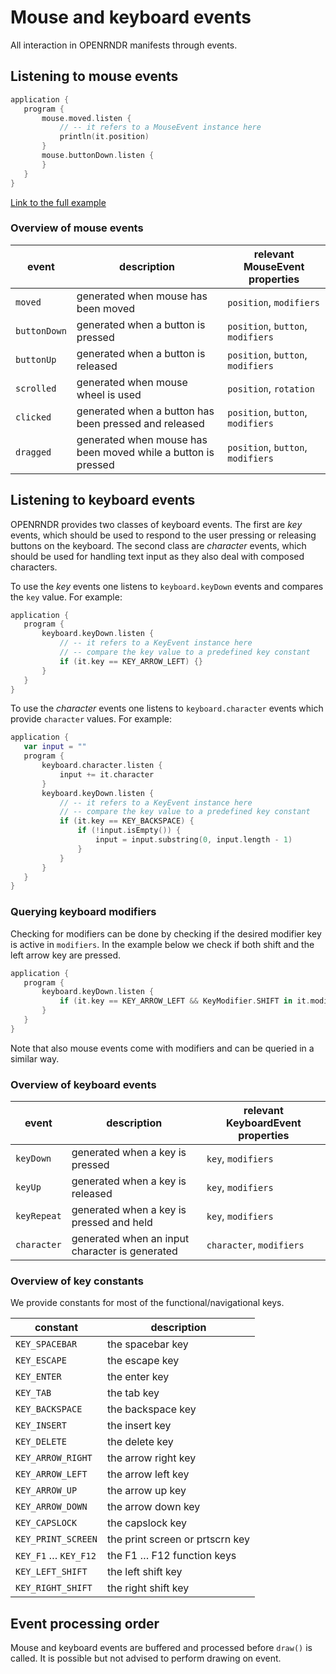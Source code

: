 
 # Mouse and keyboard events
All interaction in OPENRNDR manifests through events. 
 
 ## Listening to mouse events 
 
 ```kotlin
application {
    program {
        mouse.moved.listen {
            // -- it refers to a MouseEvent instance here
            println(it.position)
        }
        mouse.buttonDown.listen {
        }
    }
}
``` 
 
 [Link to the full example](https://github.com/openrndr/openrndr-examples/blob/master/src/main/kotlin/examples/07_Interaction/C00MouseAndKeyboardEvents000.kt) 
 
 ### Overview of mouse events
event        | description                                                   | relevant MouseEvent properties
-------------|---------------------------------------------------------------|---------------------------------
`moved`      | generated when mouse has been moved                           | `position`, `modifiers`
`buttonDown` | generated when a button is pressed                            | `position`, `button`, `modifiers`
`buttonUp`   | generated when a button is released                           | `position`, `button`, `modifiers`
`scrolled`   | generated when mouse wheel is used                            | `position`, `rotation`
`clicked`    | generated when a button has been pressed and released         | `position`, `button`, `modifiers`
`dragged`    | generated when mouse has been moved while a button is pressed | `position`, `button`, `modifiers` 
 
 ## Listening to keyboard events
OPENRNDR provides two classes of keyboard events. The first are _key_ events, which should be used to respond to the user pressing or releasing buttons on the keyboard. The second class are _character_ events, which should be used for handling text input as they also deal with composed characters.

To use the _key_ events one listens to `keyboard.keyDown` events and compares the `key` value. For example: 
 
 ```kotlin
application {
    program {
        keyboard.keyDown.listen {
            // -- it refers to a KeyEvent instance here
            // -- compare the key value to a predefined key constant
            if (it.key == KEY_ARROW_LEFT) {}
        }
    }
}
``` 
 
 To use the _character_ events one listens to `keyboard.character` events which provide `character` values. For example: 
 
 ```kotlin
application {
    var input = ""
    program {
        keyboard.character.listen {
            input += it.character
        }
        keyboard.keyDown.listen {
            // -- it refers to a KeyEvent instance here
            // -- compare the key value to a predefined key constant
            if (it.key == KEY_BACKSPACE) {
                if (!input.isEmpty()) {
                    input = input.substring(0, input.length - 1)
                }
            }
        }
    }
}
``` 
 
 ### Querying keyboard modifiers
Checking for modifiers can be done by checking if the desired modifier key is active in `modifiers`.  In the example below we check
if both shift and the left arrow key are pressed. 
 
 ```kotlin
application {
    program {
        keyboard.keyDown.listen {
            if (it.key == KEY_ARROW_LEFT && KeyModifier.SHIFT in it.modifiers) {}
        }
    }
}
``` 
 
 Note that also mouse events come with modifiers and can be queried in a similar way. 
 
 ### Overview of keyboard events

event       | description                                    | relevant KeyboardEvent properties
------------|------------------------------------------------|---------------------------------
`keyDown`   | generated when a key is pressed                | `key`, `modifiers`
`keyUp`     | generated when a key is released               | `key`, `modifiers`
`keyRepeat` | generated when a key is pressed and held       | `key`, `modifiers`
`character` | generated when an input character is generated | `character`, `modifiers`



### Overview of key constants

We provide constants for most of the functional/navigational keys.

constant             |  description
---------------------|------------------------------------------
`KEY_SPACEBAR`       | the spacebar key
`KEY_ESCAPE`         | the escape key
`KEY_ENTER`          | the enter key
`KEY_TAB`            | the tab key
`KEY_BACKSPACE`      | the backspace key
`KEY_INSERT`         | the insert key
`KEY_DELETE`         | the delete key
`KEY_ARROW_RIGHT`    | the arrow right key
`KEY_ARROW_LEFT`     | the arrow left key
`KEY_ARROW_UP`       | the arrow up key
`KEY_ARROW_DOWN`     | the arrow down key
`KEY_CAPSLOCK`       | the capslock key
`KEY_PRINT_SCREEN`   | the print screen or prtscrn key
`KEY_F1` … `KEY_F12` | the F1 … F12 function keys
`KEY_LEFT_SHIFT`     | the left shift key
`KEY_RIGHT_SHIFT`    | the right shift key

## Event processing order

Mouse and keyboard events are buffered and processed before `draw()` is called. It is possible but not advised to perform drawing on event. 
